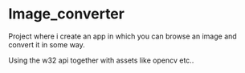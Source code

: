 # Image_converter
 Project where i create an app in which you can browse an image and convert it in some way.

Using the w32 api together with assets like opencv etc..
